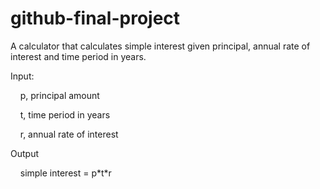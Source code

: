 # github-final-project
A calculator that calculates simple interest given principal, annual rate of interest and time period in years.

Input:

&nbsp;&nbsp;&nbsp;&nbsp;p, principal amount

&nbsp;&nbsp;&nbsp;&nbsp;t, time period in years

&nbsp;&nbsp;&nbsp;&nbsp;r, annual rate of interest
   
Output

&nbsp;&nbsp;&nbsp;&nbsp;simple interest = p\*t\*r
